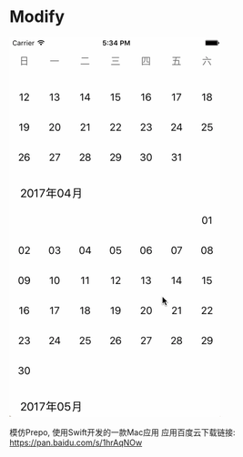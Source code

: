 # Modify
![image](https://github.com/Yanyinghenmei/ZYCalendarView/raw/master/image.gif)

模仿Prepo, 使用Swift开发的一款Mac应用
应用百度云下载链接: https://pan.baidu.com/s/1hrAqNOw
